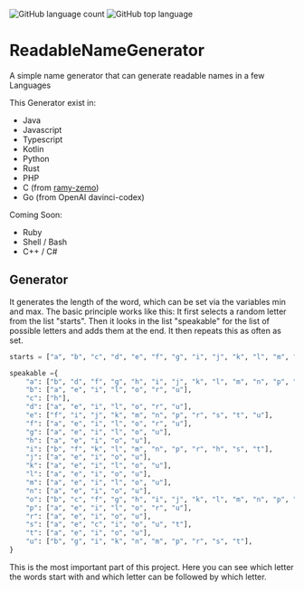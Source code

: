 ![GitHub language count](https://img.shields.io/github/languages/count/newspicel/ReadableNameGenerator)
![GitHub top language](https://img.shields.io/github/languages/top/Newspicel/ReadableNameGenerator)
# ReadableNameGenerator
A simple name generator that can generate readable names in a few Languages

This Generator exist in:
- Java
- Javascript
- Typescript
- Kotlin
- Python
- Rust
- PHP
- C (from [ramy-zemo](https://github.com/ramy-zemo))
- Go (from OpenAI davinci-codex)

Coming Soon:
- Ruby
- Shell / Bash
- C++ / C#


## Generator
It generates the length of the word, which can be set via the variables min and max.
The basic principle works like this: It first selects a random letter from the list "starts". 
Then it looks in the list "speakable" for the list of possible letters and adds them at the end. It then repeats this as often as set.


```python
starts = ["a", "b", "c", "d", "e", "f", "g", "i", "j", "k", "l", "m", "n", "o", "r", "p", "s", "t", "u"]

speakable ={
    "a": ["b", "d", "f", "g", "h", "i", "j", "k", "l", "m", "n", "p", "r", "s", "t", "u"],
    "b": ["a", "e", "i", "l", "o", "r", "u"],
    "c": ["h"],
    "d": ["a", "e", "i", "l", "o", "r", "u"],
    "e": ["f", "i", "j", "k", "m", "n", "p", "r", "s", "t", "u"],
    "f": ["a", "e", "i", "l", "o", "r", "u"],
    "g": ["a", "e", "i", "l", "o", "u"],
    "h": ["a", "e", "i", "o", "u"],
    "i": ["b", "f", "k", "l", "m", "n", "p", "r", "h", "s", "t"],
    "j": ["a", "e", "i", "o", "u"],
    "k": ["a", "e", "i", "l", "o", "u"],
    "l": ["a", "e", "i", "o", "u"],
    "m": ["a", "e", "i", "l", "o", "u"],
    "n": ["a", "e", "i", "o", "u"],
    "o": ["b", "c", "f", "g", "h", "i", "j", "k", "l", "m", "n", "p", "r", "s", "t"],
    "p": ["a", "e", "i", "l", "o", "r", "u"],
    "r": ["a", "e", "i", "o", "u"],
    "s": ["a", "e", "c", "i", "o", "u", "t"],
    "t": ["a", "e", "i", "o", "u"],
    "u": ["b", "g", "i", "k", "n", "m", "p", "r", "s", "t"],
}
```

This is the most important part of this project. Here you can see which letter the words start with and which letter can be followed by which letter.
